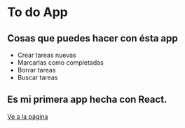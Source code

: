 # To do App

## Cosas que puedes hacer con ésta app
- Crear tareas nuevas
- Marcarlas como completadas
- Borrar tareas
- Buscar tareas

## Es mi primera app hecha con React.

[Ve a la página](https://paul-lazcano.github.io/To-do-App/)